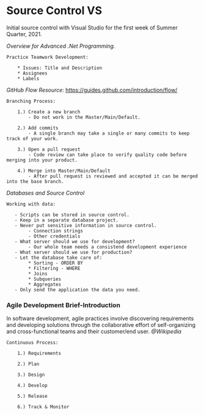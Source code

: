 # Source Control VS
Initial source control with Visual Studio for the first week of Summer Quarter, 2021.

*Overview for Advanced .Net Programming.*

    Practice Teamwork Development:
    
        * Issues: Title and Description
        * Assignees
        * Labels
        
*GitHub Flow Resource:* https://guides.github.com/introduction/flow/

    Branching Process:
    
        1.) Create a new branch
            - Do not work in the Master/Main/Default.
            
        2.) Add commits
            - A single branch may take a single or many commits to keep track of your work.
            
        3.) Open a pull request
            - Code review can take place to verify quality code before merging into your product.
            
        4.) Merge into Master/Main/Default 
            - After pull request is reviewed and accepted it can be merged into the base branch.
            
*Databases and Source Control*

    Working with data:
    
       - Scripts can be stored in source control.
       - Keep in a separate database project.
       - Never put sensitive information in source control.
            - Connection strings
            - Other credentials
       - What server should we use for development?
            - Our whole team needs a consistend development experience
       - What server should we use for production?
       - Let the database take care of:
            * Sorting - ORDER BY
            * Filtering - WHERE
            * Joins
            * Subqueries
            * Aggregates
       - Only send the application the data you need.
### Agile Development Brief-Introduction

In software development,
agile practices involve discovering requirements and developing solutions
through the collaborative effort of self-organizing and cross-functional teams and their customer/end user. *@Wikipedia*


    Continuous Process:

        1.) Requirements

        2.) Plan

        3.) Design

        4.) Develop

        5.) Release

        6.) Track & Monitor
